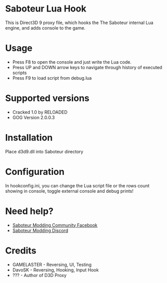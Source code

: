 # Saboteur Lua Hook

This is Direct3D 9 proxy file, which hooks the The Saboteur internal Lua engine, and adds console to the game.

# Usage

- Press F8 to open the console and just write the Lua code.
- Press UP and DOWN arrow keys to navigate through history of executed scripts
- Press F9 to load script from debug.lua

# Supported versions

- Cracked 1.0 by RELOADED
- GOG Version 2.0.0.3

# Installation

Place d3d9.dll into Saboteur directory

# Configuration

In hookconfig.ini, you can change the Lua script file or the rows count showing in console, toggle external console and debug prints!

# Need help?

- [Saboteur Modding Community Facebook](https://www.facebook.com/groups/SaboteurModding/)
- [Saboteur Modding Discord](https://discord.gg/XfK4GA2)

# Credits

- GAMELASTER - Reversing, UI, Testing
- DavoSK - Reversing, Hooking, Input Hook
- ??? - Author of D3D Proxy